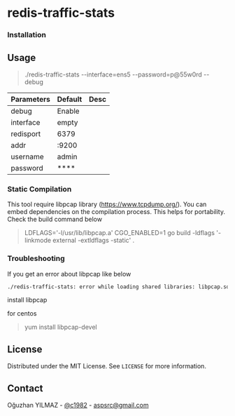 # redis-traffic-stats


### Installation

## Usage

>./redis-traffic-stats --interface=ens5 --password=p@55w0rd --debug

     
Parameters | Default | Desc
--- | --- | ---
debug | Enable |
interface | empty |
redisport | 6379 | 
addr | :9200 | 
username | admin | 
password | **** |

### Static Compilation

This tool require libpcap library (https://www.tcpdump.org/). 
You can embed dependencies on the compilation process. This helps for portability.
Check the build command below

> LDFLAGS='-l/usr/lib/libpcap.a' CGO_ENABLED=1 go build -ldflags '-linkmode external -extldflags -static' .

### Troubleshooting

If you get an error about libpcap like below

```bash
./redis-traffic-stats: error while loading shared libraries: libpcap.so.0.8: cannot open shared object file: No such file or directory
```

install libpcap

for centos
>yum install libpcap-devel

## License

Distributed under the MIT License. See `LICENSE` for more information.

## Contact

Oğuzhan YILMAZ - [@c1982](https://twitter.com/c1982) - aspsrc@gmail.com